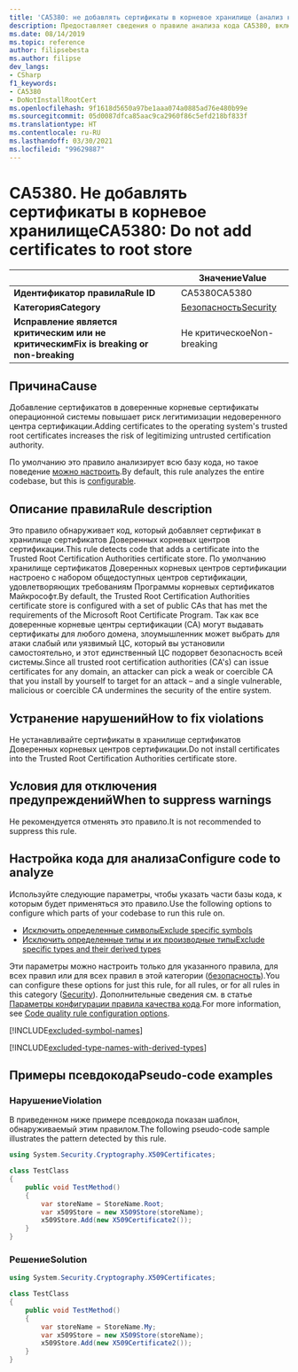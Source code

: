 ```yaml
---
title: 'CA5380: не добавлять сертификаты в корневое хранилище (анализ кода)'
description: Предоставляет сведения о правиле анализа кода CA5380, включая причины нарушений и способы их устранения, а также условия отключения правила.
ms.date: 08/14/2019
ms.topic: reference
author: filipsebesta
ms.author: filipse
dev_langs:
- CSharp
f1_keywords:
- CA5380
- DoNotInstallRootCert
ms.openlocfilehash: 9f1618d5650a97be1aaa074a0885ad76e480b99e
ms.sourcegitcommit: 05d0087dfca85aac9ca2960f86c5efd218bf833f
ms.translationtype: HT
ms.contentlocale: ru-RU
ms.lasthandoff: 03/30/2021
ms.locfileid: "99629887"
---
```

# <a name="ca5380-do-not-add-certificates-to-root-store"></a><span data-ttu-id="58b03-103">CA5380. Не добавлять сертификаты в корневое хранилище</span><span class="sxs-lookup"><span data-stu-id="58b03-103">CA5380: Do not add certificates to root store</span></span>

| | <span data-ttu-id="58b03-104">Значение</span><span class="sxs-lookup"><span data-stu-id="58b03-104">Value</span></span> |
|-|-|
| <span data-ttu-id="58b03-105">**Идентификатор правила**</span><span class="sxs-lookup"><span data-stu-id="58b03-105">**Rule ID**</span></span> |<span data-ttu-id="58b03-106">CA5380</span><span class="sxs-lookup"><span data-stu-id="58b03-106">CA5380</span></span>|
| <span data-ttu-id="58b03-107">**Категория**</span><span class="sxs-lookup"><span data-stu-id="58b03-107">**Category**</span></span> |[<span data-ttu-id="58b03-108">Безопасность</span><span class="sxs-lookup"><span data-stu-id="58b03-108">Security</span></span>](security-warnings.md)|
| <span data-ttu-id="58b03-109">**Исправление является критическим или не критическим**</span><span class="sxs-lookup"><span data-stu-id="58b03-109">**Fix is breaking or non-breaking**</span></span> |<span data-ttu-id="58b03-110">Не критическое</span><span class="sxs-lookup"><span data-stu-id="58b03-110">Non-breaking</span></span>|

## <a name="cause"></a><span data-ttu-id="58b03-111">Причина</span><span class="sxs-lookup"><span data-stu-id="58b03-111">Cause</span></span>

<span data-ttu-id="58b03-112">Добавление сертификатов в доверенные корневые сертификаты операционной системы повышает риск легитимизации недоверенного центра сертификации.</span><span class="sxs-lookup"><span data-stu-id="58b03-112">Adding certificates to the operating system's trusted root certificates increases the risk of legitimizing untrusted certification authority.</span></span>

<span data-ttu-id="58b03-113">По умолчанию это правило анализирует всю базу кода, но такое поведение [можно настроить](#configure-code-to-analyze).</span><span class="sxs-lookup"><span data-stu-id="58b03-113">By default, this rule analyzes the entire codebase, but this is [configurable](#configure-code-to-analyze).</span></span>

## <a name="rule-description"></a><span data-ttu-id="58b03-114">Описание правила</span><span class="sxs-lookup"><span data-stu-id="58b03-114">Rule description</span></span>

<span data-ttu-id="58b03-115">Это правило обнаруживает код, который добавляет сертификат в хранилище сертификатов Доверенных корневых центров сертификации.</span><span class="sxs-lookup"><span data-stu-id="58b03-115">This rule detects code that adds a certificate into the Trusted Root Certification Authorities certificate store.</span></span> <span data-ttu-id="58b03-116">По умолчанию хранилище сертификатов Доверенных корневых центров сертификации настроено с набором общедоступных центров сертификации, удовлетворяющих требованиям Программы корневых сертификатов Майкрософт.</span><span class="sxs-lookup"><span data-stu-id="58b03-116">By default, the Trusted Root Certification Authorities certificate store is configured with a set of public CAs that has met the requirements of the Microsoft Root Certificate Program.</span></span> <span data-ttu-id="58b03-117">Так как все доверенные корневые центры сертификации (CA) могут выдавать сертификаты для любого домена, злоумышленник может выбрать для атаки слабый или уязвимый ЦС, который вы установили самостоятельно, и этот единственный ЦС подорвет безопасность всей системы.</span><span class="sxs-lookup"><span data-stu-id="58b03-117">Since all trusted root certification authorities (CA's) can issue certificates for any domain, an attacker can pick a weak or coercible CA that you install by yourself to target for an attack – and a single vulnerable, malicious or coercible CA undermines the security of the entire system.</span></span>

## <a name="how-to-fix-violations"></a><span data-ttu-id="58b03-118">Устранение нарушений</span><span class="sxs-lookup"><span data-stu-id="58b03-118">How to fix violations</span></span>

<span data-ttu-id="58b03-119">Не устанавливайте сертификаты в хранилище сертификатов Доверенных корневых центров сертификации.</span><span class="sxs-lookup"><span data-stu-id="58b03-119">Do not install certificates into the Trusted Root Certification Authorities certificate store.</span></span>

## <a name="when-to-suppress-warnings"></a><span data-ttu-id="58b03-120">Условия для отключения предупреждений</span><span class="sxs-lookup"><span data-stu-id="58b03-120">When to suppress warnings</span></span>

<span data-ttu-id="58b03-121">Не рекомендуется отменять это правило.</span><span class="sxs-lookup"><span data-stu-id="58b03-121">It is not recommended to suppress this rule.</span></span>

## <a name="configure-code-to-analyze"></a><span data-ttu-id="58b03-122">Настройка кода для анализа</span><span class="sxs-lookup"><span data-stu-id="58b03-122">Configure code to analyze</span></span>

<span data-ttu-id="58b03-123">Используйте следующие параметры, чтобы указать части базы кода, к которым будет применяться это правило.</span><span class="sxs-lookup"><span data-stu-id="58b03-123">Use the following options to configure which parts of your codebase to run this rule on.</span></span>

- [<span data-ttu-id="58b03-124">Исключить определенные символы</span><span class="sxs-lookup"><span data-stu-id="58b03-124">Exclude specific symbols</span></span>](#exclude-specific-symbols)
- [<span data-ttu-id="58b03-125">Исключить определенные типы и их производные типы</span><span class="sxs-lookup"><span data-stu-id="58b03-125">Exclude specific types and their derived types</span></span>](#exclude-specific-types-and-their-derived-types)

<span data-ttu-id="58b03-126">Эти параметры можно настроить только для указанного правила, для всех правил или для всех правил в этой категории ([безопасность](security-warnings.md)).</span><span class="sxs-lookup"><span data-stu-id="58b03-126">You can configure these options for just this rule, for all rules, or for all rules in this category ([Security](security-warnings.md)).</span></span> <span data-ttu-id="58b03-127">Дополнительные сведения см. в статье [Параметры конфигурации правила качества кода](../code-quality-rule-options.md).</span><span class="sxs-lookup"><span data-stu-id="58b03-127">For more information, see [Code quality rule configuration options](../code-quality-rule-options.md).</span></span>

[!INCLUDE[excluded-symbol-names](~/includes/code-analysis/excluded-symbol-names.md)]

[!INCLUDE[excluded-type-names-with-derived-types](~/includes/code-analysis/excluded-type-names-with-derived-types.md)]

## <a name="pseudo-code-examples"></a><span data-ttu-id="58b03-128">Примеры псевдокода</span><span class="sxs-lookup"><span data-stu-id="58b03-128">Pseudo-code examples</span></span>

### <a name="violation"></a><span data-ttu-id="58b03-129">Нарушение</span><span class="sxs-lookup"><span data-stu-id="58b03-129">Violation</span></span>

<span data-ttu-id="58b03-130">В приведенном ниже примере псевдокода показан шаблон, обнаруживаемый этим правилом.</span><span class="sxs-lookup"><span data-stu-id="58b03-130">The following pseudo-code sample illustrates the pattern detected by this rule.</span></span>

```csharp
using System.Security.Cryptography.X509Certificates;

class TestClass
{
    public void TestMethod()
    {
        var storeName = StoreName.Root;
        var x509Store = new X509Store(storeName);
        x509Store.Add(new X509Certificate2());
    }
}
```

### <a name="solution"></a><span data-ttu-id="58b03-131">Решение</span><span class="sxs-lookup"><span data-stu-id="58b03-131">Solution</span></span>

```csharp
using System.Security.Cryptography.X509Certificates;

class TestClass
{
    public void TestMethod()
    {
        var storeName = StoreName.My;
        var x509Store = new X509Store(storeName);
        x509Store.Add(new X509Certificate2());
    }
}
```
